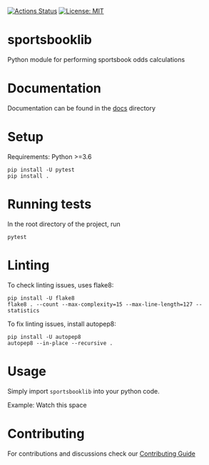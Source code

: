 [![Actions Status](https://github.com/carlzoo/sportsbooklib/workflows/build/badge.svg)](https://github.com/carlzoo/sportsbooklib/actions)
[![License: MIT](https://img.shields.io/badge/License-MIT-yellow.svg)](https://opensource.org/licenses/MIT)

# sportsbooklib
Python module for performing sportsbook odds calculations

# Documentation
Documentation can be found in the [docs](https://github.com/carlzoo/sportsbooklib/tree/main/docs) directory

# Setup

Requirements: Python >=3.6

```
pip install -U pytest 
pip install .
```

# Running tests
In the root directory of the project, run
```
pytest
```

# Linting
To check linting issues, uses flake8:
```
pip install -U flake8
flake8 . --count --max-complexity=15 --max-line-length=127 --statistics
```

To fix linting issues, install autopep8:
```
pip install -U autopep8
autopep8 --in-place --recursive .
```

# Usage
Simply import ```sportsbooklib``` into your python code.

Example: Watch this space


# Contributing

For contributions and discussions check our [Contributing Guide](https://github.com/carlzoo/sportsbooklib/blob/main/CONTRIBUTING.md)
